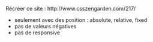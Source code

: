 <p>Récréer ce site : http://www.csszengarden.com/217/</p>
			<ul>
				<li>seulement avec des position : absolute, relative, fixed</li>
				<li>pas de valeurs négatives</li>
				<li>pas de responsive</li>
			</ul>
